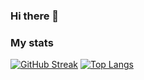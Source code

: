 ### Hi there 👋
### My stats
[![GitHub Streak](http://github-readme-streak-stats.herokuapp.com?user=re-roll&theme=dark&background=000000)](https://git.io/streak-stats)
[![Top Langs](https://github-readme-stats.vercel.app/api/top-langs/?username=re-roll&layout=compact&theme=vision-friendly-dark)](https://github.com/anuraghazra/github-readme-stats)

<!--
**re-roll/re-roll** is a ✨ _special_ ✨ repository because its `README.md` (this file) appears on your GitHub profile.

Here are some ideas to get you started:

- 🔭 I’m currently working on ...
- 🌱 I’m currently learning ...
- 👯 I’m looking to collaborate on ...
- 🤔 I’m looking for help with ...
- 💬 Ask me about ...
- 📫 How to reach me: ...
- 😄 Pronouns: ...
- ⚡ Fun fact: ...
-->
